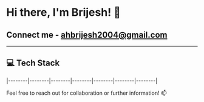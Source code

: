 # Hi there, I'm Brijesh! 👋

## Connect me - ahbrijesh2004@gmail.com
---

## 💻 Tech Stack


|--------|--------|--------|--------|--------|--------|--------|



Feel free to reach out for collaboration or further information! 📫
